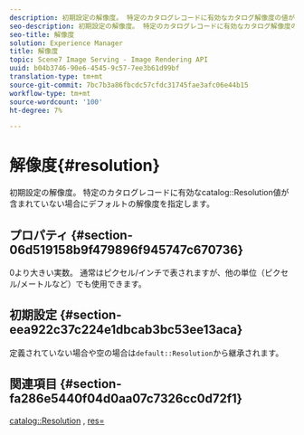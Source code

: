 ```yaml
---
description: 初期設定の解像度。 特定のカタログレコードに有効なカタログ解像度の値が含まれていない場合にデフォルトの解像度を指定します。
seo-description: 初期設定の解像度。 特定のカタログレコードに有効なカタログ解像度の値が含まれていない場合にデフォルトの解像度を指定します。
seo-title: 解像度
solution: Experience Manager
title: 解像度
topic: Scene7 Image Serving - Image Rendering API
uuid: b04b3746-90e6-4545-9c57-7ee3b61d99bf
translation-type: tm+mt
source-git-commit: 7bc7b3a86fbcdc57cfdc31745fae3afc06e44b15
workflow-type: tm+mt
source-wordcount: '100'
ht-degree: 7%

---
```



# 解像度{#resolution}

初期設定の解像度。 特定のカタログレコードに有効なcatalog::Resolution値が含まれていない場合にデフォルトの解像度を指定します。

## プロパティ {#section-06d519158b9f479896f945747c670736}

0より大きい実数。 通常はピクセル/インチで表されますが、他の単位（ピクセル/メートルなど）でも使用できます。

## 初期設定 {#section-eea922c37c224e1dbcab3bc53ee13aca}

定義されていない場合や空の場合は`default::Resolution`から継承されます。

## 関連項目 {#section-fa286e5440f04d0aa07c7326cc0d72f1}

[catalog::Resolution](../../../../../ir-api/material-cat/image-rendering-api-ref/c-ir-material-catalog/c-ir-material-data-reference/r-ir-resolution-dataref.md#reference-6a2d64c2d72b438fade58a3391569da7) ,  [res=](../../../../../ir-api/http-protocol/image-rendering-api-ref/c-ir-http-protocol-ref/c-ir-http-protocol-command-reference/r-ir-res.md#reference-0ad9de8887144c83a6db97b4994f7c04)
